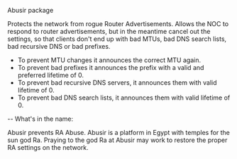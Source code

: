 Abusir package

Protects the network from rogue Router Advertisements. Allows the NOC to respond to router advertisements, but in the meantime cancel out the settings, so that clients don't end up with bad MTUs, bad DNS search lists, bad recursive DNS or bad prefixes.

- To prevent MTU changes it announces the correct MTU again.
- To prevent bad prefixes it announces the prefix with a valid and preferred lifetime of 0.
- To prevent bad recursive DNS servers, it announces them with valid lifetime of 0.
- To prevent bad DNS search lists, it announces them with valid lifetime of 0.



--
What's in the name:

Abusir prevents RA Abuse. Abusir is a platform in Egypt with temples for the sun god Ra. Praying to the god Ra at Abusir may work to restore the proper RA settings on the network. 
